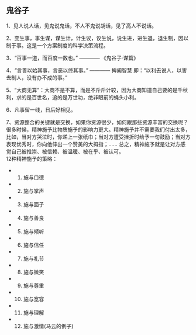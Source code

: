## 鬼谷子

1、见人说人话，见鬼说鬼话，不人不鬼说胡话，见了高人不说话。

2、变生事，事生谋，谋生计，计生议，议生说，说生进，进生退，退生制，因以制于事。这是一个方案制度的科学决策流程。

3、“百事一道，而百度一数也。” ———— 《鬼谷子·谋篇》

4、“言善以始其事，言恶以终其事。” ———— 捭阖智慧 即：“以利去说人，以害去制人，没有办不成的事。”

5、“大商无算”：大商不是不算，而是不斤斤计较，因为大商知道自己要的是千秋利，求的是百世名，追的是万世功，绝非眼前的蝇头小利。

6、凡事留一线，日后好相见。

7、资源整合的关键就是交换，如果你资源很少，如何跟那些资源丰富的交换呢？很多时候，精神施予比物质施予的影响力更大。精神施予并不需要我们付出太多，比如，当对方哭泣时，你递上一张纸巾；当对方遭受挫折时给予一句鼓励；当对方表现优秀时，你向他伸出一个赞美的大拇指；...... 总之，精神施予就是让对方感觉自己被推崇、被信赖、被温暖、被在乎、被认可。<br/>
12种精神施予的策略：<br/>
 - 1. 施与口德<br/>
 - 2. 施与掌声<br/>
 - 3. 施与面子<br/>
 - 4. 施与善良<br/>
 - 5. 施与倾听<br/>
 - 6. 施与信任<br/>
 - 7. 施与礼节<br/>
 - 8. 施与微笑<br/>
 - 9. 施与尊重<br/>
 - 10. 施与宽容<br/>
 - 11. 施与理解<br/>
 - 12. 施与激情(马云的例子) 